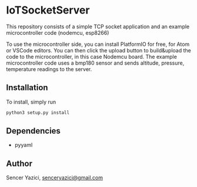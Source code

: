 # IoTSocketServer

This repository consists of a simple TCP socket application and an example microcontroller code (nodemcu, esp8266)

To use the microcontroller side, you can install PlatformIO for free, for Atom or VSCode editors. You can then click the upload button to build&upload the code to the microcontroller, in this case Nodemcu board. The example microcontroller code uses a bmp180 sensor and sends altitude, pressure, temperature readings to the server.

## Installation
To install, simply run
```bash
python3 setup.py install
```

## Dependencies
- pyyaml


## Author
Sencer Yazici, [senceryazici@gmail.com](mailto:senceryazici@gmail.com)
